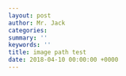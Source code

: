 ```yaml
---
layout: post
author: Mr. Jack
categories: 
summary: ''
keywords: ''
title: image path test
date: 2018-04-10 00:00:00 +0000
---
```

